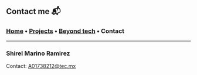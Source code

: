 
## Contact me 📬
###  [Home](/index) • [Projects](/projects) • [Beyond tech](/beyondtech) • Contact

---

### **Shirel Marino Ramirez**                 
Contact: [A01738212@tec.mx](mailto:A01738212@tec.mx?subject=%20Hello,%20Shirel)